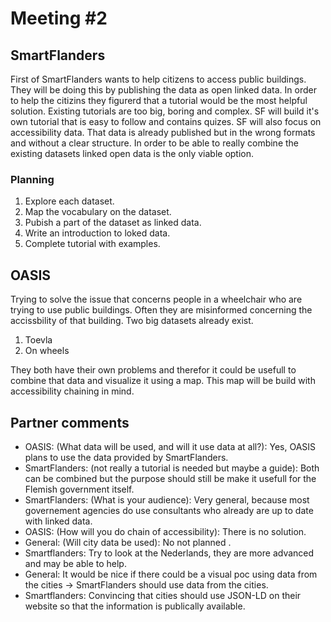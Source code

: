 # Meeting #2

## SmartFlanders
First of SmartFlanders wants to help citizens to access public buildings. They will be doing this by publishing the data as open linked data. In order
to help the citizins they figurerd that a tutorial would be the most helpful solution. Existing tutorials are too big, boring and complex. SF will build it's own
tutorial that is easy to follow and contains quizes.
SF will also focus on accessibility data. That data is already published but in the wrong formats and without a clear structure. In order to be able to really
combine the existing datasets linked open data is the only viable option.

### Planning
1. Explore each dataset.
2. Map the vocabulary on the dataset.
3. Pubish a part of the dataset as linked data.
4. Write an introduction to loked data.
5. Complete tutorial with examples.

## OASIS

Trying to solve the issue that concerns people in a wheelchair who are trying to use public buildings. Often they are misinformed concerning the accissbility of that building. Two big datasets already exist.
1. Toevla
2. On wheels

They both have their own problems and therefor it could be usefull to combine that data and visualize it using a map. This map will be build with accessibility chaining in mind.

## Partner comments

- OASIS: (What data will be used, and will it use data at all?): Yes, OASIS plans to use the data provided by SmartFlanders.
- SmartFlanders: (not really a tutorial is needed but maybe a guide): Both can be combined but the purpose should still be make it usefull for the Flemish government itself.
- SmartFlanders: (What is your audience): Very general, because most governement agencies do use consultants who already are up to date with linked data.
- OASIS: (How will you do chain of accessibility): There is no solution.
- General: (Will city data be used): No not planned .
- Smartflanders: Try to look at the Nederlands, they are more advanced and may be able to help.
- General: It would be nice if there could be a visual poc using data from the cities -> SmartFlanders should use data from the cities.
- Smartflanders: Convincing that cities should use JSON-LD on their website so that the information is publically available.
